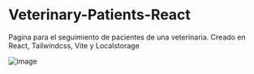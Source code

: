 # Veterinary-Patients-React

Pagina para el seguimiento de pacientes de una veterinaria. Creado en React, Tailwindcss, Vite y Localstorage

![image](https://user-images.githubusercontent.com/66580845/173462080-fd1b1d28-4341-475c-9537-e8b6d98da38a.png)
